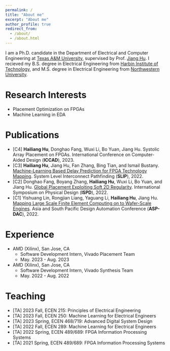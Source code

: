 ```yaml
---
permalink: /
title: "About me"
excerpt: "About me"
author_profile: true
redirect_from: 
  - /about/
  - /about.html
---
```


I am a Ph.D. candidate in the Department of Electrical and Computer Engineering at [Texas A&M University](https://www.tamu.edu/index.html), supervised by Prof. [Jiang Hu](https://cesg.tamu.edu/people-2/faculty/jiang-hu/). I recieved my B.S. degree in Electrical Engineering from [Harbin Institute of Technology](http://en.hit.edu.cn/), and M.S. degree in Electrical Engineering from [Northwestern University](https://www.northwestern.edu/).

Research Interests
======
- Placement Optimization on FPGAs
- Machine Learning in EDA

Publications
======
- \[C4\] **Hailiang Hu**, Donghao Fang, Wuxi Li, Bo Yuan, Jiang Hu. Systolic Array Placement on FPGAs. International Conference on Computer-Aided Design (**ICCAD**), 2023.
- \[C3\] **Hailiang Hu**, Jiang Hu, Fan Zhang, Bing Tian, and Ismail Bustany. [Machine-Learning Based Delay Prediction for FPGA Technology Mapping](https://dl.acm.org/doi/abs/10.1145/3557988.3569713). System Level Interconnect Pathfinding (**SLIP**), 2022.
- \[C2\] Donghao Fang, Boyang Zhang, **Hailiang Hu**, Wuxi Li, Bo Yuan, and Jiang Hu. [Global Placement Exploiting Soft 2D Regularity](https://dl.acm.org/doi/abs/10.1145/3505170.3506723). International Symposium on Physical Design (**ISPD**), 2022.
- \[C1\] Yishuang Lin, Rongjian Liang, Yaguang Li, **Hailiang Hu**, Jiang Hu. [Mapping Large Scale Finite Element Computing on to Wafer-Scale Engines](https://ieeexplore.ieee.org/abstract/document/9712538). Asia and South Pacific Design Automation Conference (**ASP-DAC**), 2022.

Experience
======
- AMD (Xilinx), San Jose, CA
  - Software Development Intern, Vivado Placement Team
  - May. 2023 - Aug. 2023
- AMD (Xilinx), San Jose, CA
  - Software Development Intern, Vivado Synthesis Team
  - May. 2022 - Aug. 2022


Teaching
======
- \[TA\] 2023 Fall, ECEN 215: Principles of Electrical Engineering
- \[TA\] 2023 Fall, ECEN 250: Machine Learning for Electrical Engineers
- \[TA\] 2023 Spring, ECEN 468/719: Advanced Digital System Design
- \[TA\] 2022 Fall, ECEN 289: Machine Learning for Electrical Engineers
- \[TA\] 2022 Spring, ECEN 489/689: FPGA Information Processing Systems
- \[TA\] 2021 Spring, ECEN 489/689: FPGA Information Processing Systems


